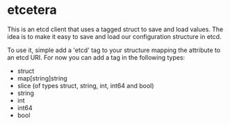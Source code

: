 etcetera
========

This is an etcd client that uses a tagged struct to save and load values. The idea is to make it
easy to save and load our configuration structure in etcd.

To use it, simple add a 'etcd' tag to your structure mapping the attribute to an etcd URI. For now
you can add a tag in the following types:

  * struct
  * map[string]string
  * slice (of types struct, string, int, int64 and bool)
  * string
  * int
  * int64
  * bool
